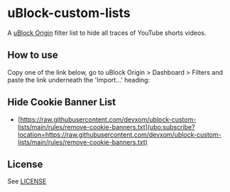 # uBlock-custom-lists

A [uBlock Origin](https://github.com/gorhill/uBlock) filter list to hide all traces of YouTube shorts videos.

## How to use

Copy one of the link below, go to uBlock Origin > Dashboard > Filters and paste the link underneath the 'Import...' heading:


## Hide Cookie Banner List

- [https://raw.githubusercontent.com/devxom/ublock-custom-lists/main/rules/remove-cookie-banners.txt](ubo:subscribe?location=https://raw.githubusercontent.com/devxom/ublock-custom-lists/main/rules/remove-cookie-banners.txt)

## License

See [LICENSE](https://github.com/devxom/uBlock-custom-lists/blob/main/LICENSE)